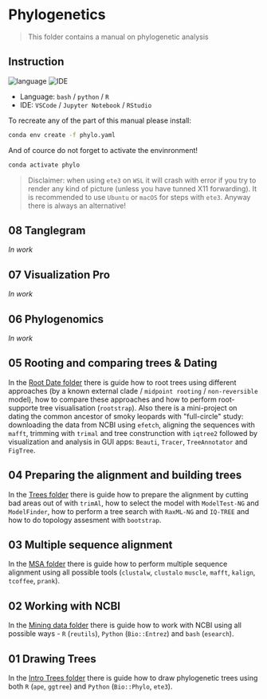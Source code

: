 # Phylogenetics
>This folder contains a manual on phylogenetic analysis 

## Instruction
![language](https://img.shields.io/badge/Language-bash/Python/R-steelblue)
![IDE](https://img.shields.io/badge/IDE-VSCode/JupyterNotebook/RStudio-steelblue)
- Language: `bash` / `python` / `R`
- IDE: `VSCode` / `Jupyter Notebook` / `RStudio`

To recreate any of the part of this manual please install:

```bash
conda env create -f phylo.yaml
```

And of cource do not forget to activate the envinronment!

```bash
conda activate phylo
```

>Disclaimer: when using `ete3` on `WSL` it will crash with error if you try to render any kind of picture (unless you have tunned X11 forwarding). It is recommended to use `Ubuntu` or `macOS` for steps with `ete3`. Anyway there is always an alternative!

## 08 Tanglegram

_In work_

## 07 Visualization Pro

_In work_

## 06 Phylogenomics

_In work_

## 05 Rooting and comparing trees & Dating

In the [Root Date folder](04_05_Root_Date) there is guide how to root trees using different approaches (by a known external clade / `midpoint rooting` / `non-reversible` model), how to compare these approaches and how to perform root-supporte tree visualisation (`rootstrap`). Also there is a mini-project on dating the common ancestor of smoky leopards with "full-circle" study: downloading the data from NCBI using `efetch`, aligning the sequences with `mafft`, trimming with `trimal` and tree construnction with `iqtree2` followed by visualization and analysis in GUI apps: `Beauti`, `Tracer`, `TreeAnnotator` and `FigTree`.

## 04 Preparing the alignment and building trees

In the [Trees folder](04_04_Trees) there is guide how to prepare the alignment by cutting bad areas out of with `trimAl`, how to select the model with `ModelTest-NG` and `ModelFinder`, how to perform a tree search with `RaxML-NG` and `IQ-TREE` and how to do topology assesment with `bootstrap`.

## 03 Multiple sequence alignment

In the [MSA folder](04_03_MSA) there is guide how to perform multiple sequence alignment using all possible tools (`clustalw`, `clustalo` `muscle`, `mafft`, `kalign`, `tcoffee`, `prank`).

## 02 Working with NCBI

In the [Mining data folder](04_02_Mining_Data) there is guide how to work with NCBI using all possible ways - `R` (`reutils`), `Python` (`Bio::Entrez`) and `bash` (`esearch`).

## 01 Drawing Trees

In the [Intro Trees folder](04_01_Intro_Trees) there is guide how to draw phylogenetic trees using both `R` (`ape`, `ggtree`) and `Python` (`Bio::Phylo`, `ete3`).
